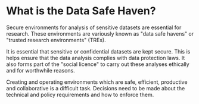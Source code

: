 # What is the Data Safe Haven?

Secure environments for analysis of sensitive datasets are essential for research.
These environments are variously known as "data safe havens" or "trusted research environments" (TREs).

It is essential that sensitive or confidential datasets are kept secure.
This is helps ensure that the data analysis complies with data protection laws.
It also forms part of the "social licence" to carry out these analyses ethically and for worthwhile reasons.

Creating and operating environments which are safe, efficient, productive and collaborative is a difficult task.
Decisions need to be made about the technical and policy requirements and how to enforce them.